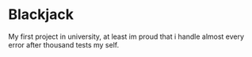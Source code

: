 # Blackjack
My first project in university, at least im proud that i handle almost every error after thousand tests my self.
